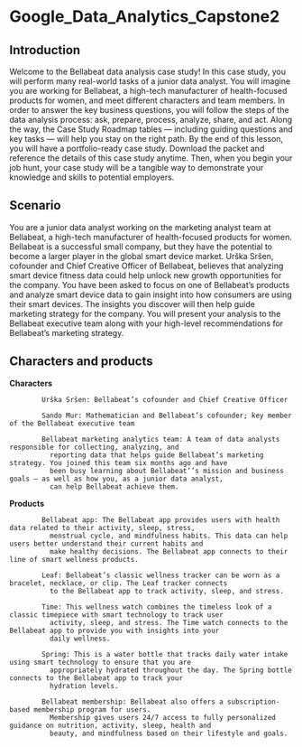 # Google_Data_Analytics_Capstone2

## Introduction
Welcome to the Bellabeat data analysis case study! In this case study, you will perform many real-world tasks of a junior data
analyst. You will imagine you are working for Bellabeat, a high-tech manufacturer of health-focused products for women, and
meet different characters and team members. In order to answer the key business questions, you will follow the steps of the
data analysis process: ask, prepare, process, analyze, share, and act. Along the way, the Case Study Roadmap tables —
including guiding questions and key tasks — will help you stay on the right path.
By the end of this lesson, you will have a portfolio-ready case study. Download the packet and reference the details of this case
study anytime. Then, when you begin your job hunt, your case study will be a tangible way to demonstrate your knowledge
and skills to potential employers.

## Scenario
You are a junior data analyst working on the marketing analyst team at Bellabeat, a high-tech manufacturer of health-focused
products for women. Bellabeat is a successful small company, but they have the potential to become a larger player in the
global smart device market. Urška Sršen, cofounder and Chief Creative Officer of Bellabeat, believes that analyzing smart
device fitness data could help unlock new growth opportunities for the company. You have been asked to focus on one of
Bellabeat’s products and analyze smart device data to gain insight into how consumers are using their smart devices. The
insights you discover will then help guide marketing strategy for the company. You will present your analysis to the Bellabeat
executive team along with your high-level recommendations for Bellabeat’s marketing strategy.

## Characters and products

**Characters**

            Urška Sršen: Bellabeat’s cofounder and Chief Creative Officer
       
            Sando Mur: Mathematician and Bellabeat’s cofounder; key member of the Bellabeat executive team
            
            Bellabeat marketing analytics team: A team of data analysts responsible for collecting, analyzing, and
              reporting data that helps guide Bellabeat’s marketing strategy. You joined this team six months ago and have
              been busy learning about Bellabeat’’s mission and business goals — as well as how you, as a junior data analyst,
              can help Bellabeat achieve them.
**Products**

            Bellabeat app: The Bellabeat app provides users with health data related to their activity, sleep, stress,
              menstrual cycle, and mindfulness habits. This data can help users better understand their current habits and
              make healthy decisions. The Bellabeat app connects to their line of smart wellness products.
              
            Leaf: Bellabeat’s classic wellness tracker can be worn as a bracelet, necklace, or clip. The Leaf tracker connects
              to the Bellabeat app to track activity, sleep, and stress.
              
            Time: This wellness watch combines the timeless look of a classic timepiece with smart technology to track user
              activity, sleep, and stress. The Time watch connects to the Bellabeat app to provide you with insights into your
              daily wellness.
              
            Spring: This is a water bottle that tracks daily water intake using smart technology to ensure that you are
              appropriately hydrated throughout the day. The Spring bottle connects to the Bellabeat app to track your
              hydration levels.
              
            Bellabeat membership: Bellabeat also offers a subscription-based membership program for users.
              Membership gives users 24/7 access to fully personalized guidance on nutrition, activity, sleep, health and
              beauty, and mindfulness based on their lifestyle and goals.
